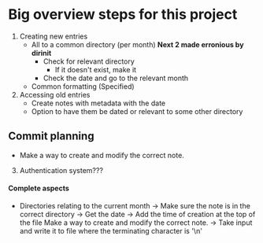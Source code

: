 # Big overview steps for this project

1. Creating new entries
    - All to a common directory (per month)
            **Next 2 made erronious by dirinit**
        - Check for relevant directory
            - If it doesn't exist, make it
        - Check the date and go to the relevant month
    - Common formatting (Specified)
2. Accessing old entries
    - Create notes with metadata with the date
    - Option to have them be dated or relevant to some other directory

## Commit planning
- Make a way to create and modify the correct note. 

3. Authentication system???

#### Complete aspects
- Directories relating to the current month
-> Make sure the note is in the correct directory
-> Get the date
-> Add the time of creation at the top of the file
Make a way to create and modify the correct note. -> Take input and write it to file where the terminating character is '\n'
